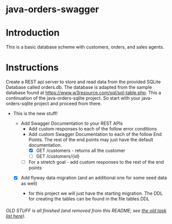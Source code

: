 # java-orders-swagger

# Introduction

This is a basic database scheme with customers, orders, and sales agents.

# Instructions

Create a REST api server to store and read data from the provided SQLite Database called orders.db. The database is adapted from the sample database found at https://www.w3resource.com/sql/sql-table.php. This a continuation of the java-orders-sqlite project. So start with your java-orders-sqlite project and proceed from there.


* This is the new stuff!

  * Add Swagger Documentation to your REST APIs
    * Add custom responses to each of the follow error conditions
    * Add custom Swagger Documentation to each of the follow End Points. The rest of the end points may just have the default documentation.
      - [x] GET /customers - returns all the customer
      - [ ] GET /customers/{id}
    - [ ] For a stretch goal - add custom responses to the rest of the end points
  - [x] Add flyway data migration (and an additional one for some seed data as well)
  
    * for this project we will just have the starting migration. The DDL for creating the tables can be found in the file tables.DDL

###### OLD STUFF is all finished (and removed from this README; see [the old task list here](https://github.com/johnoro/java-orders-sqllite/pull/1)).
